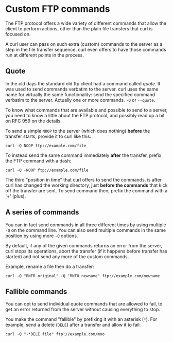# Custom FTP commands

The FTP protocol offers a wide variety of different commands that allow the
client to perform actions, other than the plain file transfers that curl is
focused on.

A curl user can pass on such extra (custom) commands to the server as a step
in the file transfer sequence. curl even offers to have those commands run at
different points in the process.

## Quote

In the old days the standard old ftp client had a command called *quote*. It
was used to send commands verbatim to the server. curl uses the same name for
virtually the same functionality: send the specified command verbatim to the
server. Actually one or more commands. `-Q` or `--quote`.

To know what commands that are available and possible to send to a server, you
need to know a little about the FTP protocol, and possibly read up a bit on
RFC 959 on the details.

To send a simple `NOOP` to the server (which does nothing) **before** the
transfer starts, provide it to curl like this:

    curl -Q NOOP ftp://example.com/file

To instead send the same command immediately **after** the transfer, prefix
the FTP command with a dash:

    curl -Q -NOOP ftp://example.com/file

The third "position in time" that curl offers to send the commands, is after
curl has changed the working directory, just **before the commands** that kick
off the transfer are sent. To send command then, prefix the command with a '+'
(plus).

## A series of commands

You can in fact send commands in all three different times by using multiple
`-Q` on the command line. You can also send multiple commands in the same
position by using more `-Q` options.

By default, if any of the given commands returns an error from the server,
curl stops its operations, abort the transfer (if it happens before transfer
has started) and not send any more of the custom commands.

Example, rename a file then do a transfer:

    curl -Q "RNFR original" -Q "RNTO newname" ftp://example.com/newname

## Fallible commands

You can opt to send individual quote commands that are allowed to fail, to get
an error returned from the server without causing everything to stop.

You make the command "fallible" by prefixing it with an asterisk (`*`). For
example, send a delete (`DELE`) after a transfer and allow it to fail:

    curl -Q "-*DELE file" ftp://example.com/moo
